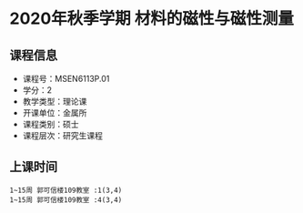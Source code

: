 # 2020年秋季学期 材料的磁性与磁性测量 






## 课程信息

- 课程号：MSEN6113P.01
- 学分：2
- 教学类型：理论课
- 开课单位：金属所
- 课程类别：硕士
- 课程层次：研究生课程

## 上课时间

```
1~15周 郭可信楼109教室 :1(3,4)
1~15周 郭可信楼109教室 :4(3,4)
```

